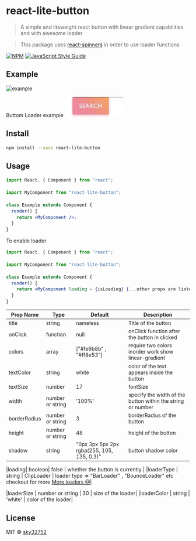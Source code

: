 # react-lite-button

> A simple and liteweight react button with linear gradient capabilities and with awesome loader

> This package uses [react-spinners](https://www.npmjs.com/package/react-spinners) in order to use loader functions

[![NPM](https://img.shields.io/npm/v/react-lite-button.svg)](https://www.npmjs.com/package/react-lite-button) [![JavaScript Style Guide](https://img.shields.io/badge/code_style-standard-brightgreen.svg)](https://standardjs.com)

## Example

![example](https://raw.githubusercontent.com/sky32752/react-lite-button/master/example.png)

Buttom Loader example
![example with Loader](/react-lite-button_loader.gif)

## Install

```bash
npm install --save react-lite-button
```

## Usage

```jsx
import React, { Component } from "react";

import MyComponent from "react-lite-button";

class Example extends Component {
  render() {
    return <MyComponent />;
  }
}
```

To enable loader

```jsx
import React, { Component } from "react";

import MyComponent from "react-lite-button";

class Example extends Component {
  render() {
    return <MyComponent loading = {isLoading} {...other props are listed down} />;
  }
}
```

| Prop Name    | Type             | Default                                    | Description                                                 |
| ------------ | ---------------- | ------------------------------------------ | ----------------------------------------------------------- |
| title        | string           | nameless                                   | Title of the button                                         |
| onClick      | function         | null                                       | onClick function after the button in clicked                |
| colors       | array            | ["#fe6b8b" , "#ff8e53"]                    | require two colors inorder work show linear-gradient        |
| textColor    | string           | white                                      | color of the text appears inside the button                 |  |
| textSize     | number           | 17                                         | fontSize                                                    |
| width        | number or string | '100%'                                     | specify the width of the button within the string or number |
| borderRadius | number or string | 3                                          | borderRadius of the button                                  |
| height       | number or string | 48                                         | height of the button                                        |
| shadow       | string           | "0px 3px 5px 2px rgba(255, 105, 135, 0.3)" | button shadow color                                         |

|loading| boolean| false | whether the button is currently |
|loaderType | string | ClipLoader | loader type => "BarLoader" , "BounceLoader" etc checkout for more [More loaders @](https://www.davidhu.io/react-spinners/)|

|loaderSize | number or string | 30 | size of the loader|
|loaderColor | string | 'white' | color of the loader|

## License

MIT © [sky32752](https://github.com/sky32752)
